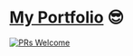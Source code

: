 # [My Portfolio](https://free-ko.github.io/project-my-portfolio-start/) 😎
[![PRs Welcome](https://img.shields.io/badge/PRs-welcome-brightgreen.svg?style=flat-square)](http://makeapullrequest.com)



